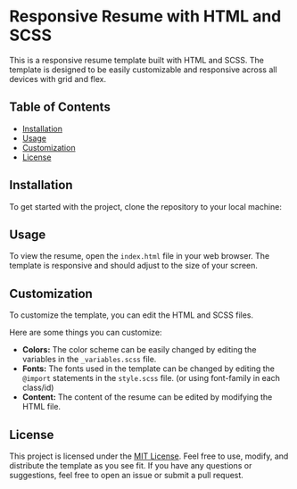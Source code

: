 # Responsive Resume with HTML and SCSS

This is a responsive resume template built with HTML and SCSS. The template is designed to be easily customizable and responsive across all devices with grid and flex.

## Table of Contents

- [Installation](#installation)
- [Usage](#usage)
- [Customization](#customization)
- [License](#license)

## Installation

To get started with the project, clone the repository to your local machine:


## Usage

To view the resume, open the `index.html` file in your web browser. The template is responsive and should adjust to the size of your screen.

## Customization

To customize the template, you can edit the HTML and SCSS files. 

Here are some things you can customize:

- **Colors:** The color scheme can be easily changed by editing the variables in the `_variables.scss` file.
- **Fonts:** The fonts used in the template can be changed by editing the `@import` statements in the `style.scss` file. (or using font-family in each class/id)
- **Content:** The content of the resume can be edited by modifying the HTML file.

## License

This project is licensed under the [MIT License](LICENSE). Feel free to use, modify, and distribute the template as you see fit. If you have any questions or suggestions, feel free to open an issue or submit a pull request.
